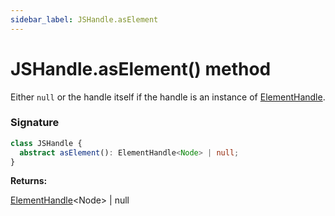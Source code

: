 ```yaml
---
sidebar_label: JSHandle.asElement
---
```


# JSHandle.asElement() method

Either `null` or the handle itself if the handle is an instance of [ElementHandle](./puppeteer.elementhandle.md).

### Signature

```typescript
class JSHandle {
  abstract asElement(): ElementHandle<Node> | null;
}
```

**Returns:**

[ElementHandle](./puppeteer.elementhandle.md)&lt;Node&gt; \| null

